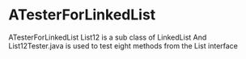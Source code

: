ATesterForLinkedList
====================

ATesterForLinkedList
List12 is a sub class of LinkedList
And List12Tester.java is used to test eight methods from the List<E> interface
